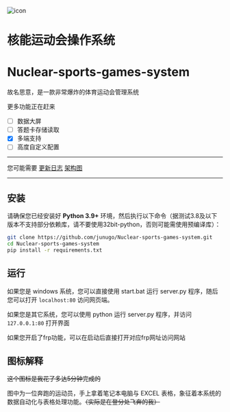 ![icon](https://github.com/junugo/Nuclear-sports-games-system/blob/master/icon.svg)

# 核能运动会操作系统
# Nuclear-sports-games-system

故名思意，是一款非常爆炸的体育运动会管理系统

更多功能正在赶来
- [ ] 数据大屏
- [ ] 答题卡存储读取
- [x] 多端支持
- [ ] 高度自定义配置

---
您可能需要 [更新日志](https://github.com/junugo/Nuclear-sports-games-system/Non-development%20file/Update%20log.md) [架构图](https://github.com/junugo/Nuclear-sports-games-system/Non-development%20file/核能运动会操作系统总架构.svg)

---
## 安装

请确保您已经安装好 **Python 3.9+** 环境，然后执行以下命令（据测试3.8及以下版本不支持部分依赖库，请不要使用32bit-python，否则可能需使用预编译库）：
```bash
git clone https://github.com/junugo/Nuclear-sports-games-system.git
cd Nuclear-sports-games-system
pip install -r requirements.txt
```

## 运行
如果您是 windows 系统，您可以直接使用 start.bat 运行 server.py 程序，随后您可以打开 `localhost:80` 访问网页端。

如果您是其它系统，您可以使用 python 运行 server.py 程序，并访问 `127.0.0.1:80` 打开界面

如果您开启了frp功能，可以在启动后直接打开对应frp网址访问网站

## 图标解释
~~这个图标是我花了多达5分钟完成的~~

图中为一位奔跑的运动员，手上拿着笔记本电脑与 EXCEL 表格，象征着本系统的数据自动化与表格处理功能。~~（实际是在登分处飞奔的我）~~